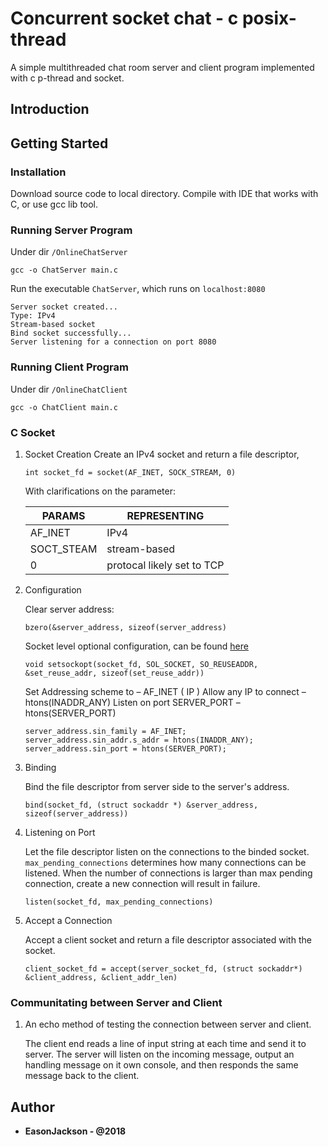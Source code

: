 # Concurrent socket chat - c posix-thread

A simple multithreaded chat room server and client program implemented with c p-thread and socket.

## Introduction

## Getting Started

### Installation

Download source code to local directory. Compile with IDE that works with C, or use gcc lib tool.

### Running Server Program

Under dir ```/OnlineChatServer```

```
gcc -o ChatServer main.c
```

Run the executable ```ChatServer```, which runs on ```localhost:8080```

```
Server socket created...
Type: IPv4
Stream-based socket
Bind socket successfully...
Server listening for a connection on port 8080
```

### Running Client Program


Under dir ```/OnlineChatClient```

```
gcc -o ChatClient main.c
```

### C Socket

1. Socket Creation
    Create an IPv4 socket and return a file descriptor, 
    
    ```int socket_fd = socket(AF_INET, SOCK_STREAM, 0)```
    
    With clarifications on the parameter:
    
    PARAMS | REPRESENTING
    --- | ---
    AF_INET | IPv4 
    SOCT_STEAM | stream-based
    0 | protocal likely set to TCP
    
2. Configuration
    
    Clear server address:
    
    ```bzero(&server_address, sizeof(server_address)```
    
    Socket level optional configuration, can be found [here](http://www.delorie.com/gnu/docs/glibc/libc_352.html)
    
    ```void setsockopt(socket_fd, SOL_SOCKET, SO_REUSEADDR, &set_reuse_addr, sizeof(set_reuse_addr))```
    
    Set Addressing scheme to – AF_INET ( IP )
    Allow any IP to connect – htons(INADDR_ANY)
    Listen on port SERVER_PORT – htons(SERVER_PORT)
    
    ```
    server_address.sin_family = AF_INET;
    server_address.sin_addr.s_addr = htons(INADDR_ANY);
    server_address.sin_port = htons(SERVER_PORT);
    ```
    
3. Binding
    
    Bind the file descriptor from server side to the server's address.
    
    ```bind(socket_fd, (struct sockaddr *) &server_address, sizeof(server_address))```

4. Listening on Port
    
    Let the file descriptor listen on the connections to the binded socket. ```max_pending_connections``` determines how many connections can be listened. When the number of connections is larger than max pending connection, create a new connection will result in failure.
    
    ```listen(socket_fd, max_pending_connections)```
    

5. Accept a Connection
    
    Accept a client socket and return a file descriptor associated with the socket.

    ```client_socket_fd = accept(server_socket_fd, (struct sockaddr*) &client_address, &client_addr_len)```

### Communitating between Server and Client

1. An echo method of testing the connection between server and client.

    The client end reads a line of input string at each time and send it to server. The server will listen on the incoming message, output an handling message on it own console, and then responds the same message back to the client.

## Author
* **EasonJackson - @2018**
